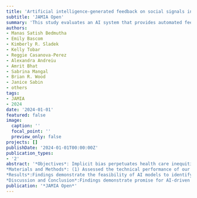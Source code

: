 ```yaml
---
title: 'Artificial intelligence-generated feedback on social signals in patient--provider communication: technical performance, feedback usability, and impact'
subtitle: 'JAMIA Open'
summary: 'This study evaluates an AI system that provides automated feedback on social communication during primary care visits. By analyzing real clinical conversations, the system detects social signals and offers targeted feedback to clinicians. Results show that the feedback is technically reliable, usable, and has the potential to improve communication skills and patient care.'
authors:
- Manas Satish Bedmutha
- Emily Bascom
- Kimberly R. Sladek
- Kelly Tobar
- Reggie Casanova-Perez
- Alexandra Andreiu
- Amrit Bhat
- Sabrina Mangal
- Brian R. Wood
- Janice Sabin
- others
tags:
- JAMIA
- 2024
date: '2024-01-01'
featured: false
image:
  caption: ''
  focal_point: ''
  preview_only: false
projects: []
publishDate: '2024-01-01T00:00:00Z'
publication_types:
- '2'
abstract: '*Objectives*: Implicit bias perpetuates health care inequities and manifests in patient–provider interactions, particularly nonverbal social cues like dominance. We investigated the use of artificial intelligence (AI) for automated communication assessment and feedback during primary care visits to raise clinician awareness of bias in patient interactions.
*Materials and Methods*: (1) Assessed the technical performance of our AI models by building a machine-learning pipeline that automatically detects social signals in patient–provider interactions from 145 primary care visits. (2) Engaged 24 clinicians to design usable AI-generated communication feedback for their workflow. (3) Evaluated the impact of our AI-based approach in a prospective cohort of 108 primary care visits.
*Results*:Findings demonstrate the feasibility of AI models to identify social signals, such as dominance, warmth, engagement, and interactivity, in nonverbal patient–provider communication. Although engaged clinicians preferred feedback delivered in personalized dashboards, they found nonverbal cues difficult to interpret, motivating social signals as an alternative feedback mechanism. Impact evaluation demonstrated fairness in all AI models with better generalizability of provider dominance, provider engagement, and patient warmth. Stronger clinician implicit race bias was associated with less provider dominance and warmth. Although clinicians expressed overall interest in our AI approach, they recommended improvements to enhance acceptability, feasibility, and implementation in telehealth and medical education contexts.
*Discussion and Conclusion*:Findings demonstrate promise for AI-driven communication assessment and feedback systems focused on social signals. Future work should improve the performance of this approach, personalize models, and contextualize feedback, and investigate system implementation in educational workflows. This work exemplifies a systematic, multistage approach for evaluating AI tools designed to raise clinician awareness of implicit bias and promote patient-centered, equitable health care interactions.'
publication: '*JAMIA Open*'
---
```

